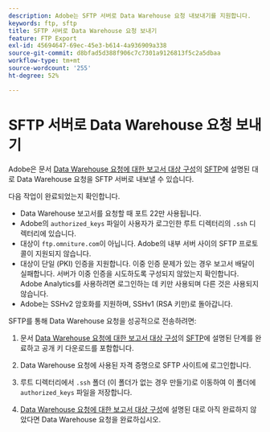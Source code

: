 ```yaml
---
description: Adobe는 SFTP 서버로 Data Warehouse 요청 내보내기를 지원합니다.
keywords: ftp, sftp
title: SFTP 서버로 Data Warehouse 요청 보내기
feature: FTP Export
exl-id: 45694647-69ec-45e3-b614-4a936909a338
source-git-commit: d8bfad5d388f906c7c7301a9126813f5c2a5dbaa
workflow-type: tm+mt
source-wordcount: '255'
ht-degree: 52%

---
```


# SFTP 서버로 Data Warehouse 요청 보내기

Adobe은 문서 [Data Warehouse 요청에 대한 보고서 대상 구성](/help/export/data-warehouse/create-request/dw-request-report-destinations.md#sftp)의 [SFTP](/help/export/data-warehouse/create-request/dw-request-report-destinations.md)에 설명된 대로 Data Warehouse 요청을 SFTP 서버로 내보낼 수 있습니다.

다음 작업이 완료되었는지 확인합니다.

* Data Warehouse 보고서를 요청할 때 포트 22만 사용됩니다.
* Adobe의 `authorized_keys` 파일이 사용자가 로그인한 루트 디렉터리의 `.ssh` 디렉터리에 있습니다.
* 대상이 `ftp.omniture.com`이 아닙니다. Adobe의 내부 서버 사이의 SFTP 프로토콜이 지원되지 않습니다.
* 대상이 단일 (PKI) 인증을 지원합니다. 이중 인증 문제가 있는 경우 보고서 배달이 실패합니다. 서버가 이중 인증을 시도하도록 구성되지 않았는지 확인합니다. Adobe Analytics를 사용하려면 로그인하는 데 키만 사용되며 다른 것은 사용되지 않습니다.
* Adobe는 SSHv2 암호화를 지원하며, SSHv1 (RSA 키만)로 돌아갑니다.

SFTP를 통해 Data Warehouse 요청을 성공적으로 전송하려면:

1. 문서 [Data Warehouse 요청에 대한 보고서 대상 구성](/help/export/data-warehouse/create-request/dw-request-report-destinations.md#sftp)의 [SFTP](/help/export/data-warehouse/create-request/dw-request-report-destinations.md)에 설명된 단계를 완료하고 공개 키 다운로드를 포함합니다.
1. Data Warehouse 요청에 사용된 자격 증명으로 SFTP 사이트에 로그인합니다.
1. 루트 디렉터리에서 `.ssh` 폴더 (이 폴더가 없는 경우 만들기)로 이동하여 이 폴더에 `authorized_keys` 파일을 저장합니다.

1. [Data Warehouse 요청에 대한 보고서 대상 구성](/help/export/data-warehouse/create-request/dw-request-report-destinations.md)에 설명된 대로 아직 완료하지 않았다면 Data Warehouse 요청을 완료하십시오.
